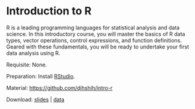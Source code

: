# Introduction to R

R is a leading programming languages for statistical analysis and data science.
In this introductory course, you will master the basics of R data types, vector operations, 
control expressions, and function definitions. Geared with these fundamentals, you will be 
ready to undertake your first data analysis using R.

Requisite: None.

Preparation: Install [RStudio](https://www.rstudio.com).

Material: https://github.com/djhshih/intro-r

Download:
[slides](https://github.com/djhshih/intro-r/releases/download/v1.0/intro-r.pdf) | 
[data](https://github.com/djhshih/intro-r/releases/download/v1.0/data.zip)
